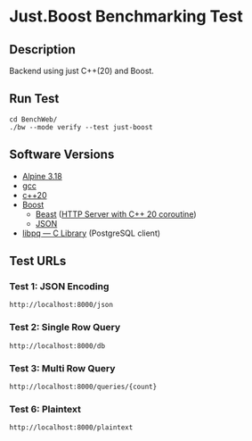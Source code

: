 # Just.Boost Benchmarking Test

## Description

Backend using just C++(20) and Boost.

## Run Test

    cd BenchWeb/
    ./bw --mode verify --test just-boost

## Software Versions

- [Alpine 3.18](https://hub.docker.com/_/alpine)
- [gcc](https://gcc.gnu.org/)
- [c++20](https://en.cppreference.com/w/cpp/20)
- [Boost](https://www.boost.org/)
	- [Beast](https://www.boost.org/doc/libs/1_83_0/libs/beast/doc/html/index.html) ([HTTP Server with C++ 20 coroutine](https://www.boost.org/doc/libs/1_83_0/libs/beast/example/http/server/awaitable/http_server_awaitable.cpp))
	- [JSON](https://www.boost.org/doc/libs/1_83_0/libs/json/doc/html/index.html)
- [libpq — C Library](https://www.postgresql.org/docs/current/libpq.html) (PostgreSQL client)

## Test URLs

### Test 1: JSON Encoding

    http://localhost:8000/json

### Test 2: Single Row Query

    http://localhost:8000/db

### Test 3: Multi Row Query

    http://localhost:8000/queries/{count}

### Test 6: Plaintext

    http://localhost:8000/plaintext
